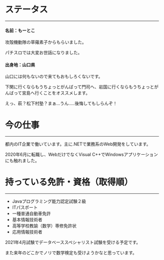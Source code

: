 # ステータス

---

#### 名前：もーとこ

攻殻機動隊の草薙素子からもらいました。

パチスロでは大変お世話になりました。


#### 出身地：山口県

山口には何もないので来てもおもしろくないです。

下関に行くならもうちょっとがんばって門司へ、岩国に行くならもうちょっとがんばって宮島へ行くことをオススメします。

えっ、萩？松下村塾？まぁ...うん.....後悔してもしらんぞ！




# 今の仕事

---

都内のIT企業で働いています。主に.NETで業務系のWeb開発をしています。

2020年6月に転職し、WebだけでなくVisual C++でWindowsアプリケーションにも触れました。



# 持っている免許・資格（取得順）

---

- Javaプログラミング能力認定試験２級
- ITパスポート
- 一種普通自動車免許
- 基本情報技術者
- 高等学校教諭（数学）専修免許状
- 応用情報技術者

2021年4月試験でデータベーススペシャリスト試験を受ける予定です。

また来年のどこかでノリで数学検定も受けようかなと思っています。
